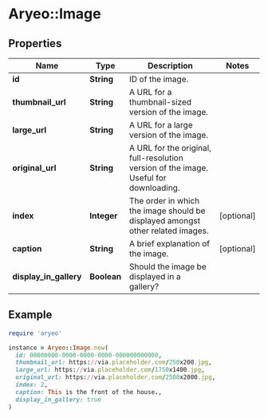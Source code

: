 # Aryeo::Image

## Properties

| Name | Type | Description | Notes |
| ---- | ---- | ----------- | ----- |
| **id** | **String** | ID of the image. |  |
| **thumbnail_url** | **String** | A URL for a thumbnail-sized version of the image. |  |
| **large_url** | **String** | A URL for a large version of the image. |  |
| **original_url** | **String** | A URL for the original, full-resolution version of the image. Useful for downloading. |  |
| **index** | **Integer** | The order in which the image should be displayed amongst other related images. | [optional] |
| **caption** | **String** | A brief explanation of the image. | [optional] |
| **display_in_gallery** | **Boolean** | Should the image be displayed in a gallery? |  |

## Example

```ruby
require 'aryeo'

instance = Aryeo::Image.new(
  id: 00000000-0000-0000-0000-000000000000,
  thumbnail_url: https://via.placeholder.com/250x200.jpg,
  large_url: https://via.placeholder.com/1750x1400.jpg,
  original_url: https://via.placeholder.com/2500x2000.jpg,
  index: 2,
  caption: This is the front of the house.,
  display_in_gallery: true
)
```

